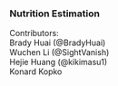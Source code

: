 ### Nutrition Estimation

Contributors:\
Brady Huai (@BradyHuai)\
Wuchen Li (@SightVanish)\
Hejie Huang (@kikimasu1)\
Konard Kopko
